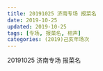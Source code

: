 ```yaml
---
title: 20191025 济南专场 报菜名
date: 2019-10-25
updated: 2019-10-25
tags: [专场, 报菜名, 相声]
categories: (2019)己亥年场次
---
```

20191025 济南专场 报菜名